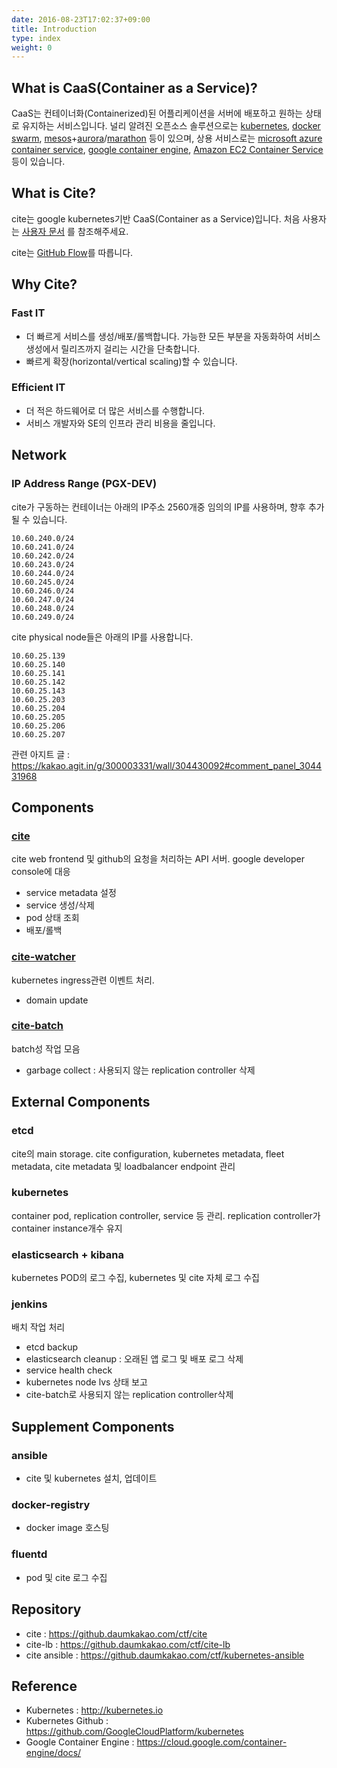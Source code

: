 ```yaml
---
date: 2016-08-23T17:02:37+09:00
title: Introduction
type: index
weight: 0
---
```

## What is CaaS(Container as a Service)?

CaaS는 컨테이너화(Containerized)된 어플리케이션을 서버에 배포하고 원하는 상태로 유지하는 서비스입니다. 널리 알려진 오픈소스 솔루션으로는 [kubernetes](http://kubernetes.io/), [docker  swarm](https://docs.docker.com/swarm/), [mesos](http://mesos.apache.org/)+[aurora](http://aurora.apache.org/)/[marathon](https://mesosphere.github.io/marathon/) 등이 있으며, 상용 서비스로는 [microsoft azure container service](https://azure.microsoft.com/en-us/services/container-service/), [google container engine](https://cloud.google.com/container-engine/), [Amazon EC2 Container Service](https://aws.amazon.com/ecs/) 등이 있습니다.



## What is Cite?

cite는 google kubernetes기반 CaaS(Container as a Service)입니다. 처음 사용자는 [사용자 문서](usage) 를 참조해주세요.

cite는 [GitHub Flow](https://guides.github.com/introduction/flow/)를 따릅니다.



## Why Cite?

### Fast IT
* 더 빠르게 서비스를 생성/배포/롤백합니다. 가능한 모든 부분을 자동화하여 서비스 생성에서 릴리즈까지 걸리는 시간을 단축합니다.
* 빠르게 확장(horizontal/vertical scaling)할 수 있습니다.

### Efficient IT
* 더 적은 하드웨어로 더 많은 서비스를 수행합니다.
* 서비스 개발자와 SE의 인프라 관리 비용을 줄입니다.




## Network

### IP Address Range (PGX-DEV)
cite가 구동하는 컨테이너는 아래의 IP주소 2560개중 임의의 IP를 사용하며, 향후 추가될 수 있습니다.
```
10.60.240.0/24
10.60.241.0/24
10.60.242.0/24
10.60.243.0/24
10.60.244.0/24
10.60.245.0/24
10.60.246.0/24
10.60.247.0/24
10.60.248.0/24
10.60.249.0/24
```

cite physical node들은 아래의 IP를 사용합니다.
```
10.60.25.139
10.60.25.140
10.60.25.141
10.60.25.142
10.60.25.143
10.60.25.203
10.60.25.204
10.60.25.205
10.60.25.206
10.60.25.207
```
관련 아지트 글 : https://kakao.agit.in/g/300003331/wall/304430092#comment_panel_304431968



## Components

### [cite](https://github.daumkakao.com/CTF/cite)
cite web frontend 및 github의 요청을 처리하는 API 서버. google developer console에 대응

* service metadata 설정
* service 생성/삭제
* pod 상태 조회
* 배포/롤백

### [cite-watcher](https://github.daumkakao.com/CTF/cite-watcher)
kubernetes ingress관련 이벤트 처리.

* domain update

### [cite-batch](https://github.daumkakao.com/CTF/cite-batch)
batch성 작업 모음

* garbage collect : 사용되지 않는 replication controller 삭제



## External Components

### etcd
cite의 main storage. cite configuration, kubernetes metadata, fleet metadata, cite metadata 및 loadbalancer endpoint 관리

### kubernetes
container pod, replication controller, service 등 관리. replication controller가 container instance개수 유지

### elasticsearch + kibana
kubernetes POD의 로그 수집, kubernetes 및 cite 자체 로그 수집

### jenkins
배치 작업 처리

* etcd backup
* elasticsearch cleanup : 오래된 앱 로그 및 배포 로그 삭제
* service health check
* kubernetes node lvs 상태 보고
* cite-batch로 사용되지 않는 replication controller삭제



## Supplement Components

### ansible
* cite 및 kubernetes 설치, 업데이트

### docker-registry
* docker image 호스팅

### fluentd
* pod 및 cite 로그 수집



## Repository
* cite : https://github.daumkakao.com/ctf/cite
* cite-lb : https://github.daumkakao.com/ctf/cite-lb
* cite ansible : https://github.daumkakao.com/ctf/kubernetes-ansible

## Reference
* Kubernetes : http://kubernetes.io
* Kubernetes Github : https://github.com/GoogleCloudPlatform/kubernetes
* Google Container Engine : https://cloud.google.com/container-engine/docs/
